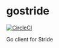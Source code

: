# gostride

[![CircleCI](https://circleci.com/gh/pipelinedb/gostride.svg?style=svg)](https://circleci.com/gh/pipelinedb/gostride)

Go client for Stride
